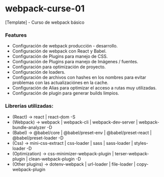 # webpack-curse-01
[Template] - Curso de webpack básico 

### Features

- Configuración de webpack producción - desarrollo.
- Configuración de webpack con React y Babel.
- Configuración de Plugins para manejo de CSS.
- Configuración de Plugins para manejo de Imágenes / fuentes.
- Configuración para optimización de proyecto.
- Configuración de loaders.
- Configuración de archivos con hashes en los nombres para evitar problemas con las actualizaciónes en la cache.
- Configuración de Alias para optimizar el acceso a rutas muy utilizadas.
- Configuración de plugin para generar builds limpios.

### Librerías utilizadas:

- (React)         -> react | react-dom -S
- (Webpack)       -> webpack | webpack-cli | webpack-dev-server | webpack-bundle-analyzer -D
- (Babel)         -> @babel/core | @babel/preset-env | @babel/preset-react | @babel/preset-loader -D
- (Css)           -> mini-css-extract | css-loader | sass | sass-loader | styles-loader -D
- (Optimization)  -> css-minimizer-webpack-plugin | terser-webpack-plugin | clean-webpack-plugin -D 
- (Other plugins) -> dotenv-webpack | url-loader | file-loader | copy-webpack-plugin

